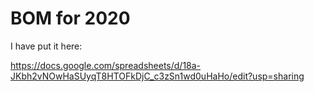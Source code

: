 # BOM for 2020

I have put it here:

https://docs.google.com/spreadsheets/d/18a-JKbh2vNOwHaSUyqT8HTOFkDjC_c3zSn1wd0uHaHo/edit?usp=sharing
